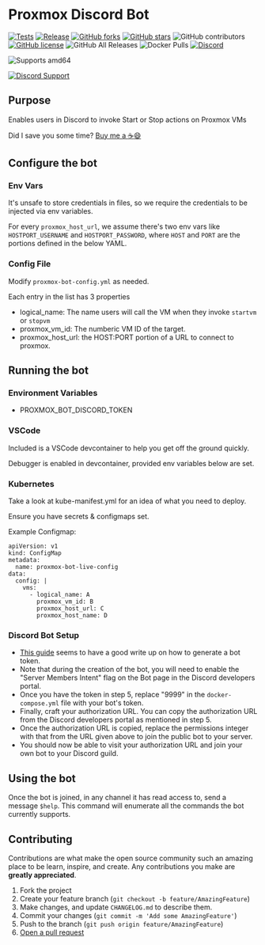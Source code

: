 # Proxmox Discord Bot

[![Tests](https://github.com/alex4108/proxmox-bot/actions/workflows/test.yml/badge.svg)](https://github.com/alex4108/proxmox-bot/actions/workflows/test.yml)
[![Release](https://github.com/alex4108/proxmox-bot/actions/workflows/release.yml/badge.svg?branch=main)](https://github.com/alex4108/proxmox-bot/actions/workflows/release.yml)
[![GitHub forks](https://img.shields.io/github/forks/alex4108/proxmox-bot)](https://github.com/alex4108/proxmox-bot/network)
[![GitHub stars](https://img.shields.io/github/stars/alex4108/proxmox-bot)](https://github.com/alex4108/proxmox-bot/stargazers)
![GitHub contributors](https://img.shields.io/github/contributors/alex4108/proxmox-bot)
[![GitHub license](https://img.shields.io/github/license/alex4108/proxmox-bot)](https://github.com/alex4108/proxmox-bot/blob/main/LICENSE)
![GitHub All Releases](https://img.shields.io/github/downloads/alex4108/proxmox-bot/total)
![Docker Pulls](https://img.shields.io/docker/pulls/alex4108/proxmox-bot)
[![Discord](https://img.shields.io/discord/742969076623605830)](https://discord.gg/FpDjFEQ)

![Supports amd64](https://img.shields.io/badge/arch-amd64-brightgreen)

[![Discord Support](https://user-images.githubusercontent.com/7796475/89976812-2628c080-dc2f-11ea-92a1-fe87b6a9cf92.jpg)](https://discord.gg/FpDjFEQ)

## Purpose

Enables users in Discord to invoke Start or Stop actions on Proxmox VMs

Did I save you some time?  [Buy me a :coffee::smile:](https://venmo.com/alex-schittko)

## Configure the bot

### Env Vars

It's unsafe to store credentials in files, so we require the credentials to be injected via env variables.

For every `proxmox_host_url`, we assume there's two env vars like `HOSTPORT_USERNAME` and `HOSTPORT_PASSWORD`, where `HOST` and `PORT` are the portions defined in the below YAML.

### Config File

Modify `proxmox-bot-config.yml` as needed.

Each entry in the list has 3 properties

* logical_name: The name users will call the VM when they invoke `startvm` or `stopvm`
* proxmox_vm_id: The numberic VM ID of the target.
* proxmox_host_url: the HOST:PORT portion of a URL to connect to proxmox.

## Running the bot

### Environment Variables

* PROXMOX_BOT_DISCORD_TOKEN

### VSCode

Included is a VSCode devcontainer to help you get off the ground quickly.

Debugger is enabled in devcontainer, provided env variables below are set.

### Kubernetes

Take a look at kube-manifest.yml for an idea of what you need to deploy.

Ensure you have secrets & configmaps set.

Example Configmap:

```
apiVersion: v1
kind: ConfigMap
metadata:
  name: proxmox-bot-live-config
data:
  config: |
    vms:
      - logical_name: A
        proxmox_vm_id: B
        proxmox_host_url: C
        proxmox_host_name: D
```

### Discord Bot Setup

* [This guide](https://www.writebots.com/discord-bot-token/) seems to have a good write up on how to generate a bot token.
* Note that during the creation of the bot, you will need to enable the "Server Members Intent" flag on the Bot page in the Discord developers portal.
* Once you have the token in step 5, replace "9999" in the `docker-compose.yml` file with your bot's token.
* Finally, craft your authorization URL.  You can copy the authorization URL from the Discord developers portal as mentioned in step 5.  
* Once the authorization URL is copied, replace the permissions integer with that from the URL given above to join the public bot to your server.
* You should now be able to visit your authorization URL and join your own bot to your Discord guild.

## Using the bot

Once the bot is joined, in any channel it has read access to, send a message `$help`.  This command will enumerate all the commands the bot currently supports.

## Contributing

Contributions are what make the open source community such an amazing place to be learn, inspire, and create. Any contributions you make are **greatly appreciated**.

1. Fork the project
1. Create your feature branch (`git checkout -b feature/AmazingFeature`)
1. Make changes, and update `CHANGELOG.md` to describe them.
1. Commit your changes (`git commit -m 'Add some AmazingFeature'`)
1. Push to the branch (`git push origin feature/AmazingFeature`)
1. [Open a pull request](https://github.com/alex4108/proxmox-bot/compare)

